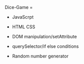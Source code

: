 Dice-Game =


- JavaScrpt
-  HTML CSS 
  
- DOM manipulation/setAttribute 
  
- querySelector/if else conditions 
  
- Random number generator 
